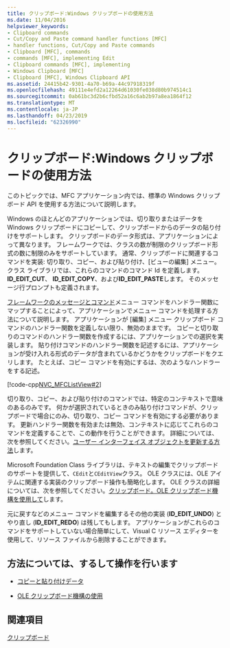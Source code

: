 ```yaml
---
title: クリップボード:Windows クリップボードの使用方法
ms.date: 11/04/2016
helpviewer_keywords:
- Clipboard commands
- Cut/Copy and Paste command handler functions [MFC]
- handler functions, Cut/Copy and Paste commands
- Clipboard [MFC], commands
- commands [MFC], implementing Edit
- Clipboard commands [MFC], implementing
- Windows Clipboard [MFC]
- Clipboard [MFC], Windows Clipboard API
ms.assetid: 24415b42-9301-4a70-b69a-44c97918319f
ms.openlocfilehash: 49111e4efd2a12264d61030fe038d80b974514c1
ms.sourcegitcommit: 0ab61bc3d2b6cfbd52a16c6ab2b97a8ea1864f12
ms.translationtype: MT
ms.contentlocale: ja-JP
ms.lasthandoff: 04/23/2019
ms.locfileid: "62326990"
---
```

# <a name="clipboard-using-the-windows-clipboard"></a>クリップボード:Windows クリップボードの使用方法

このトピックでは、MFC アプリケーション内では、標準の Windows クリップボード API を使用する方法について説明します。

Windows のほとんどのアプリケーションでは、切り取りまたはデータを Windows クリップボードにコピーして、クリップボードからのデータの貼り付けをサポートします。 クリップボードのデータ形式は、アプリケーションによって異なります。 フレームワークでは、クラスの数が制限のクリップボード形式の数に制限のみをサポートしています。 通常、クリップボードに関連するコマンドを実装: 切り取り、コピー、および貼り付け、[ビューの編集] メニュー。 クラス ライブラリでは、これらのコマンドのコマンド Id を定義します。**ID_EDIT_CUT**、 **ID_EDIT_COPY**、および**ID_EDIT_PASTE**します。 そのメッセージ行プロンプトも定義されます。

[フレームワークのメッセージとコマンド](../mfc/messages-and-commands-in-the-framework.md)メニュー コマンドをハンドラー関数にマップすることによって、アプリケーションでメニュー コマンドを処理する方法について説明します。 アプリケーションが [編集] メニュー クリップボード コマンドのハンドラー関数を定義しない限り、無効のままです。 コピーと切り取りのコマンドのハンドラー関数を作成するには、アプリケーションでの選択を実装します。 貼り付けコマンドのハンドラー関数を記述するには、アプリケーションが受け入れる形式のデータが含まれているかどうかをクリップボードをクエリします。 たとえば、コピー コマンドを有効にするは、次のようなハンドラーをする記述。

[!code-cpp[NVC_MFCListView#2](../atl/reference/codesnippet/cpp/clipboard-using-the-windows-clipboard_1.cpp)]

切り取り、コピー、および貼り付けのコマンドでは、特定のコンテキストで意味のあるのみです。 何かが選択されているときのみ貼り付けコマンドが、クリップボードで場合にのみ、切り取り、コピー コマンドを有効にする必要があります。 更新ハンドラー関数を有効または無効、コンテキストに応じてこれらのコマンドを定義することで、この動作を行うことができます。 詳細については、次を参照してください。[ユーザー インターフェイス オブジェクトを更新する方法](../mfc/how-to-update-user-interface-objects.md)します。

Microsoft Foundation Class ライブラリは、テキストの編集でクリップボードのサポートを提供して、`CEdit`と`CEditView`クラス。 OLE クラスには、OLE アイテムに関連する実装のクリップボード操作も簡略化します。 OLE クラスの詳細については、次を参照してください。[クリップボード。OLE クリップボード機構を使用して](../mfc/clipboard-using-the-ole-clipboard-mechanism.md)します。

元に戻すなどのメニュー コマンドを編集するその他の実装 (**ID_EDIT_UNDO**) とやり直し (**ID_EDIT_REDO**) は残してもします。 アプリケーションがこれらのコマンドをサポートしていない場合簡単にして、Visual C リソース エディターを使用して、リソース ファイルから削除することができます。

## <a name="what-do-you-want-to-know-more-about"></a>方法については、するして操作を行います

- [コピーと貼り付けデータ](../mfc/clipboard-copying-and-pasting-data.md)

- [OLE クリップボード機構の使用](../mfc/clipboard-using-the-ole-clipboard-mechanism.md)

## <a name="see-also"></a>関連項目

[クリップボード](../mfc/clipboard.md)
